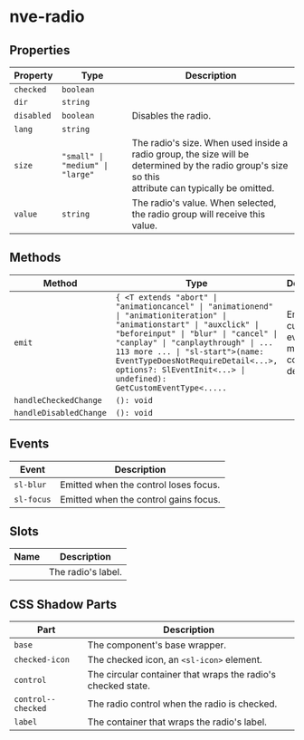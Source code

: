 # nve-radio

## Properties

| Property   | Type                             | Description                                      |
|------------|----------------------------------|--------------------------------------------------|
| `checked`  | `boolean`                        |                                                  |
| `dir`      | `string`                         |                                                  |
| `disabled` | `boolean`                        | Disables the radio.                              |
| `lang`     | `string`                         |                                                  |
| `size`     | `"small" \| "medium" \| "large"` | The radio's size. When used inside a radio group, the size will be determined by the radio group's size so this<br />attribute can typically be omitted. |
| `value`    | `string`                         | The radio's value. When selected, the radio group will receive this value. |

## Methods

| Method                 | Type                                             | Description                                      |
|------------------------|--------------------------------------------------|--------------------------------------------------|
| `emit`                 | `{ <T extends "abort" \| "animationcancel" \| "animationend" \| "animationiteration" \| "animationstart" \| "auxclick" \| "beforeinput" \| "blur" \| "cancel" \| "canplay" \| "canplaythrough" \| ... 113 more ... \| "sl-start">(name: EventTypeDoesNotRequireDetail<...>, options?: SlEventInit<...> \| undefined): GetCustomEventType<.....` | Emits a custom event with more convenient defaults. |
| `handleCheckedChange`  | `(): void`                                       |                                                  |
| `handleDisabledChange` | `(): void`                                       |                                                  |

## Events

| Event      | Description                           |
|------------|---------------------------------------|
| `sl-blur`  | Emitted when the control loses focus. |
| `sl-focus` | Emitted when the control gains focus. |

## Slots

| Name | Description        |
|------|--------------------|
|      | The radio's label. |

## CSS Shadow Parts

| Part               | Description                                      |
|--------------------|--------------------------------------------------|
| `base`             | The component's base wrapper.                    |
| `checked-icon`     | The checked icon, an `<sl-icon>` element.        |
| `control`          | The circular container that wraps the radio's checked state. |
| `control--checked` | The radio control when the radio is checked.     |
| `label`            | The container that wraps the radio's label.      |
